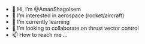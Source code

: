 - 👋 Hi, I’m @AmanShagolsem
- 👀 I’m interested in aerospace (rocket/aircraft)
- 🌱 I’m currently learning 
- 💞️ I’m looking to collaborate on thrust vector control
- 📫 How to reach me ...

<!---
AmanShagolsem/AmanShagolsem is a ✨ special ✨ repository because its `README.md` (this file) appears on your GitHub profile.
You can click the Preview link to take a look at your changes.
--->
